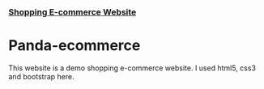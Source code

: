 ### <a href="https://masrulsakib.github.io/Panda-ecommerce/">Shopping E-commerce Website</a>

# Panda-ecommerce
This website is a demo shopping e-commerce website. I used html5, css3 and bootstrap here.
